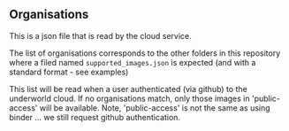 ## Organisations

This is a json file that is read by the cloud service.

The list of organisations corresponds to the other folders in this repository where a filed named
`supported_images.json` is expected (and with a standard format - see examples)

This list will be read when a user authenticated (via github) to the underworld cloud. If no organisations
match, only those images in 'public-access' will be available. Note, 'public-access' is not the same as
using binder ... we still request github authentication.
